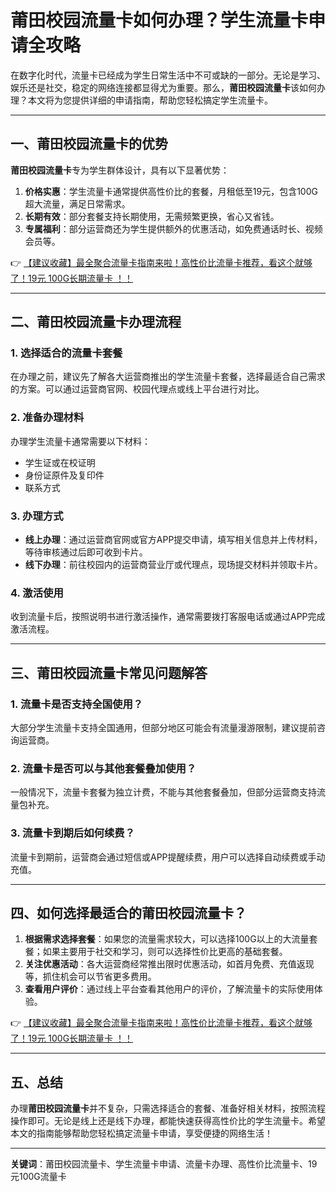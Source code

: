 # 莆田校园流量卡如何办理？学生流量卡申请全攻略

在数字化时代，流量卡已经成为学生日常生活中不可或缺的一部分。无论是学习、娱乐还是社交，稳定的网络连接都显得尤为重要。那么，**莆田校园流量卡**该如何办理？本文将为您提供详细的申请指南，帮助您轻松搞定学生流量卡。

---

## 一、莆田校园流量卡的优势

**莆田校园流量卡**专为学生群体设计，具有以下显著优势：

1. **价格实惠**：学生流量卡通常提供高性价比的套餐，月租低至19元，包含100G超大流量，满足日常需求。
2. **长期有效**：部分套餐支持长期使用，无需频繁更换，省心又省钱。
3. **专属福利**：部分运营商还为学生提供额外的优惠活动，如免费通话时长、视频会员等。

👉 [【建议收藏】最全聚合流量卡指南来啦！高性价比流量卡推荐，看这个就够了！19元 100G长期流量卡 ！！](https://bit.ly/Liuliangka)

---

## 二、莆田校园流量卡办理流程

### 1. 选择适合的流量卡套餐
在办理之前，建议先了解各大运营商推出的学生流量卡套餐，选择最适合自己需求的方案。可以通过运营商官网、校园代理点或线上平台进行对比。

### 2. 准备办理材料
办理学生流量卡通常需要以下材料：
- 学生证或在校证明
- 身份证原件及复印件
- 联系方式

### 3. 办理方式
- **线上办理**：通过运营商官网或官方APP提交申请，填写相关信息并上传材料，等待审核通过后即可收到卡片。
- **线下办理**：前往校园内的运营商营业厅或代理点，现场提交材料并领取卡片。

### 4. 激活使用
收到流量卡后，按照说明书进行激活操作，通常需要拨打客服电话或通过APP完成激活流程。

---

## 三、莆田校园流量卡常见问题解答

### 1. 流量卡是否支持全国使用？
大部分学生流量卡支持全国通用，但部分地区可能会有流量漫游限制，建议提前咨询运营商。

### 2. 流量卡是否可以与其他套餐叠加使用？
一般情况下，流量卡套餐为独立计费，不能与其他套餐叠加，但部分运营商支持流量包补充。

### 3. 流量卡到期后如何续费？
流量卡到期前，运营商会通过短信或APP提醒续费，用户可以选择自动续费或手动充值。

---

## 四、如何选择最适合的莆田校园流量卡？

1. **根据需求选择套餐**：如果您的流量需求较大，可以选择100G以上的大流量套餐；如果主要用于社交和学习，则可以选择性价比更高的基础套餐。
2. **关注优惠活动**：各大运营商经常推出限时优惠活动，如首月免费、充值返现等，抓住机会可以节省更多费用。
3. **查看用户评价**：通过线上平台查看其他用户的评价，了解流量卡的实际使用体验。

👉 [【建议收藏】最全聚合流量卡指南来啦！高性价比流量卡推荐，看这个就够了！19元 100G长期流量卡 ！！](https://bit.ly/Liuliangka)

---

## 五、总结

办理**莆田校园流量卡**并不复杂，只需选择适合的套餐、准备好相关材料，按照流程操作即可。无论是线上还是线下办理，都能快速获得高性价比的学生流量卡。希望本文的指南能够帮助您轻松搞定流量卡申请，享受便捷的网络生活！

---

**关键词**：莆田校园流量卡、学生流量卡申请、流量卡办理、高性价比流量卡、19元100G流量卡